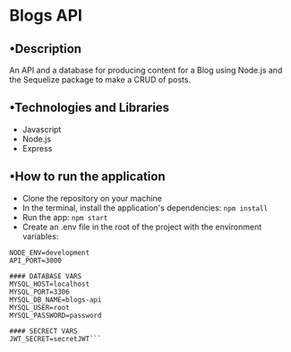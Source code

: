 # Blogs API

## •Description
An API and a database for producing content for a Blog using Node.js and the Sequelize package to make a CRUD of posts. 

## •Technologies and Libraries
- Javascript
- Node.js
- Express

## •How to run the application
- Clone the repository on your machine
- In the terminal, install the application's dependencies: `npm install`
- Run the app: `npm start`
- Create an .env file in the root of the project with the environment variables:
```#### SERVER VARS
NODE_ENV=development
API_PORT=3000

#### DATABASE VARS
MYSQL_HOST=localhost
MYSQL_PORT=3306
MYSQL_DB_NAME=blogs-api
MYSQL_USER=root
MYSQL_PASSWORD=password

#### SECRECT VARS
JWT_SECRET=secretJWT```
